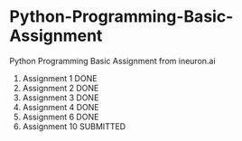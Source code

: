 # Python-Programming-Basic-Assignment
Python Programming Basic Assignment from ineuron.ai

1. Assignment 1	DONE
2. Assignment 2	DONE
3. Assignment 3	DONE
4. Assignment 4	DONE
6. Assignment 6	DONE
10. Assignment 10 SUBMITTED
